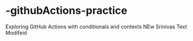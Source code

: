 # -githubActions-practice
Exploring GitHub Actions with conditionals and contexts NEw Srinivas Text Modifeid
